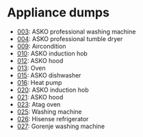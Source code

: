 # Appliance dumps

- [003](003.md): ASKO professional washing machine
- [004](004.md): ASKO professional tumble dryer
- [009](009.md): Aircondition
- [010](010.md): ASKO induction hob
- [012](012.md): ASKO hood
- [013](013.md): Oven
- [015](015.md): ASKO dishwasher
- [016](016.md): Heat pump
- [020](020.md): ASKO induction hob
- [021](021.md): ASKO hood
- [023](023.md): Atag oven
- [025](025.md): Washing machine
- [026](026.md): Hisense refrigerator
- [027](027.md): Gorenje washing machine
